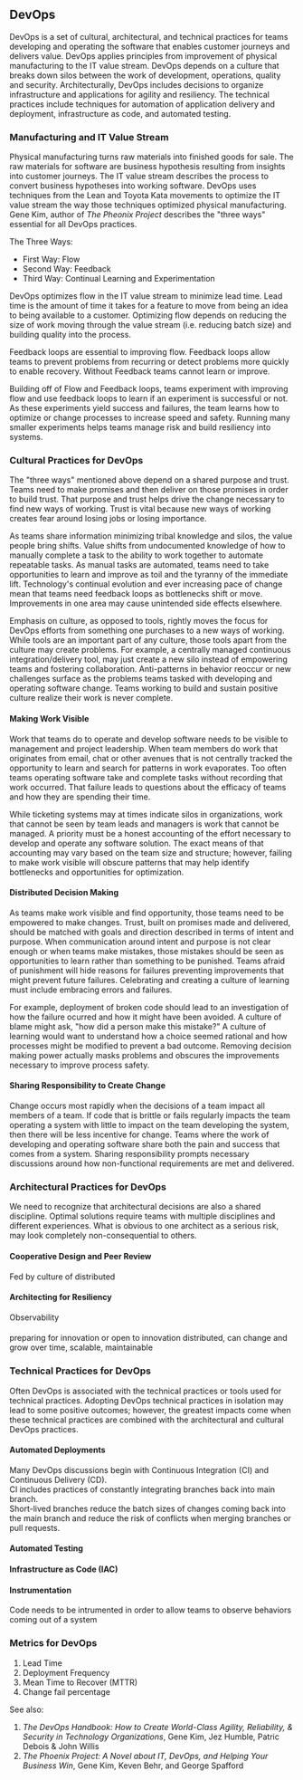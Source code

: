 ## DevOps

DevOps is a set of cultural, architectural, and technical practices for teams developing and operating the software that enables customer journeys and delivers value.
DevOps applies principles from improvement of physical manufacturing to the IT value stream.
DevOps depends on a culture that breaks down silos between the work of development, operations, quality and security.
Architecturally, DevOps includes decisions to organize infrastructure and applications for agility and resiliency.
The technical practices include techniques for automation of application delivery and deployment, infrastructure as code, and automated testing.

### Manufacturing and IT Value Stream

Physical manufacturing turns raw materials into finished goods for sale.
The raw materials for software are business hypothesis resulting from insights into customer journeys.
The IT value stream describes the process to convert business hypotheses into working software.
DevOps uses techniques from the Lean and Toyota Kata movements to optimize the IT value stream the way those techniques optimized physical manufacturing.
Gene Kim, author of *The Pheonix Project* describes the "three ways" essential for all DevOps practices.

The Three Ways:

* First Way: Flow
* Second Way: Feedback
* Third Way: Continual Learning and Experimentation

DevOps optimizes flow in the IT value stream to minimize lead time.
Lead time is the amount of time it takes for a feature to move from being an idea to being available to a customer.
Optimizing flow depends on reducing the size of work moving through the value stream (i.e. reducing batch size) and building quality into the process.

Feedback loops are essential to improving flow. 
Feedback loops allow teams to prevent problems from recurring or detect problems more quickly to enable recovery.
Without Feedback teams cannot learn or improve.

Building off of Flow and Feedback loops, teams experiment with improving flow and use feedback loops to learn if an experiment is successful or not.
As these experiments yield success and failures, the team learns how to optimize or change processes to increase speed and safety.
Running many smaller experiments helps teams manage risk and build resiliency into systems.

### Cultural Practices for DevOps

The "three ways" mentioned above depend on a shared purpose and trust.
Teams need to make promises and then deliver on those promises in order to build trust.
That purpose and trust helps drive the change necessary to find new ways of working.
Trust is vital because new ways of working creates fear around losing jobs or losing importance.

As teams share information minimizing tribal knowledge and silos, the value people bring shifts.
Value shifts from undocumented knowledge of how to manually complete a task to the ability to work together to automate repeatable tasks.
As manual tasks are automated, teams need to take opportunities to learn and improve as toil and the tyranny of the immediate lift.
Technology's continual evolution and ever increasing pace of change mean that teams need feedback loops as bottlenecks shift or move.
Improvements in one area may cause unintended side effects elsewhere.

Emphasis on culture, as opposed to tools, rightly moves the focus for DevOps efforts from something one purchases to a new ways of working.
While tools are an important part of any culture, those tools apart from the culture may create problems.
For example, a centrally managed continuous integration/delivery tool, may just create a new silo instead of empowering teams and fostering collaboration.
Anti-patterns in behavior reoccur or new challenges surface as the problems teams tasked with developing and operating software change.
Teams working to build and sustain positive culture realize their work is never complete.

#### Making Work Visible

Work that teams do to operate and develop software needs to be visible to management and project leadership.
When team members do work that originates from email, chat or other avenues that is not centrally tracked the opportunity to learn and search for patterns in work evaporates.
Too often teams operating software take and complete tasks without recording that work occurred.
That failure leads to questions about the efficacy of teams and how they are spending their time.

While ticketing systems may at times indicate silos in organizations, work that cannot be seen by team leads and managers is work that cannot be managed.
A priority must be a honest accounting of the effort necessary to develop and operate any software solution.
The exact means of that accounting may vary based on the team size and structure; however, failing to make work visible will obscure patterns that may help identify bottlenecks and opportunities for optimization.

#### Distributed Decision Making

As teams make work visible and find opportunity, those teams need to be empowered to make changes.
Trust, built on promises made and delivered, should be matched with goals and direction described in terms of intent and purpose.
When communication around intent and purpose is not clear enough or when teams make mistakes, those mistakes should be seen as opportunities to learn rather than something to be punished.
Teams afraid of punishment will hide reasons for failures preventing improvements that might prevent future failures.
Celebrating and creating a culture of learning must include embracing errors and failures.

For example, deployment of broken code should lead to an investigation of how the failure ocurred and how it might have been avoided.
A culture of blame might ask, "how did a person make this mistake?" 
A culture of learning would want to understand how a choice seemed rational and how processes might be modified to prevent a bad outcome.
Removing decision making power actually masks problems and obscures the improvements necessary to improve process safety.

#### Sharing Responsibility to Create Change

Change occurs most rapidly when the decisions of a team impact all members of a team. 
If code that is brittle or fails regularly impacts the team operating a system with little to impact on the team developing the system, then there will be less incentive for change.
Teams where the work of developing and operating software share both the pain and success that comes from a system.
Sharing responsibility prompts necessary discussions around how non-functional requirements are met and delivered.

### Architectural Practices for DevOps

We need to recognize that architectural decisions are also a shared discipline.
Optimal solutions require teams with multiple disciplines and different experiences.
What is obvious to one architect as a serious risk, may look completely non-consequential to others.

#### Cooperative Design and Peer Review
Fed by culture of distributed 

#### Architecting for Resiliency 
Observability

#### 
preparing for innovation or open to innovation
distributed, can change and grow over time, scalable, maintainable

### Technical Practices for DevOps

Often DevOps is associated with the technical practices or tools used for technical practices. 
Adopting DevOps technical practices in isolation may lead to some positive outcomes; however, the greatest impacts come when these technical practices are combined with the architectural and cultural DevOps practices.

#### Automated Deployments

Many DevOps discussions begin with Continuous Integration (CI) and Continuous Delivery (CD).  
CI includes practices of constantly integrating branches back into main branch.  
Short-lived branches reduce the batch sizes of changes coming back into the main branch and reduce the risk of conflicts when merging branches or pull requests. 

#### Automated Testing

#### Infrastructure as Code (IAC)


#### Instrumentation
Code needs to be intrumented in order to allow teams to observe behaviors coming out of a system

### Metrics for DevOps

1. Lead Time
1. Deployment Frequency
1. Mean Time to Recover (MTTR)
1. Change fail percentage



See also:

1. *The DevOps Handbook: How to Create World-Class Agility, Reliability, & Security in Technology Organizations*, Gene Kim, Jez Humble, Patric Debois & John Willis
1. *The Phoenix Project: A Novel about IT, DevOps, and Helping Your Business Win*, Gene Kim, Keven Behr, and George Spafford 